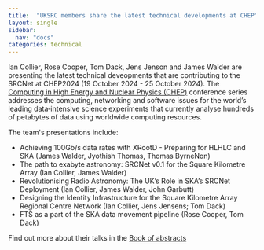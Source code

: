```yaml
---
title:  "UKSRC members share the latest technical developments at CHEP"
layout: single
sidebar:
  nav: "docs"
categories: technical
---
```

Ian Collier, Rose Cooper,  Tom Dack,  Jens Jenson and James Walder are presenting the latest technical deveopments that are contributing to the SRCNet at CHEP2024 (19 October 2024 - 25 October 2024). The [Computing in High Energy and Nuclear Physics (CHEP)](https://indico.cern.ch/event/1338689/) conference series addresses the computing, networking and software issues for the world’s leading data‐intensive science experiments that currently analyse hundreds of petabytes of data using worldwide computing resources.   

The team's presentations include:   

* Achieving 100Gb/s data rates with XRootD - Preparing for HLHLC and SKA  (James Walder, Jyothish Thomas, Thomas ByrneNon)
* The path to exabyte astronomy: SRCNet v0.1 for the Square Kilometre Array (Ian Collier, James Walder)
* Revolutionising Radio Astronomy: The UK’s Role in SKA’s SRCNet Deployment (Ian Collier, James Walder, John Garbutt)
* Designing the Identity Infrastructure for the Square Kilometre Array Regional Centre Network  (Ian Collier, Jens Jensens; Tom Dack)
* FTS as a part of the SKA data movement pipeline  (Rose Cooper, Tom Dack)

Find out more about their talks in the [Book of abstracts](https://indico.cern.ch/event/1338689/book-of-abstracts.pdf)
